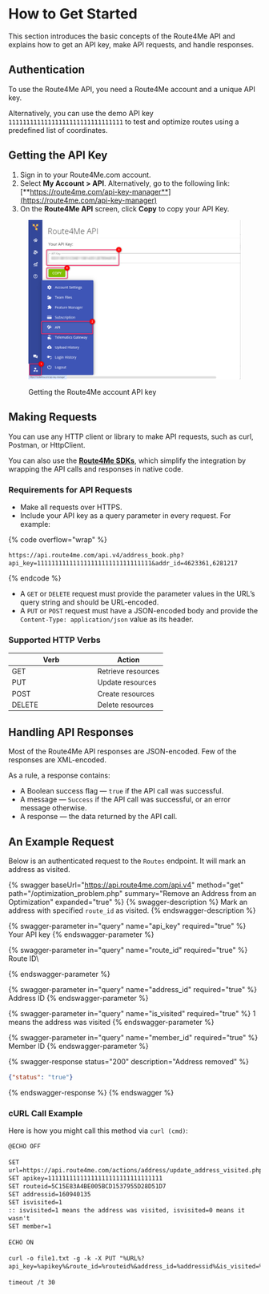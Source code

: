 # How to Get Started

This section introduces the basic concepts of the Route4Me API and explains how to get an API key, make API requests, and handle responses.

## Authentication <a href="#authentication" id="authentication"></a>

To use the Route4Me API, you need a Route4Me account and a unique API key.

Alternatively, you can use the demo API key `11111111111111111111111111111111` to test and optimize routes using a predefined list of coordinates.

## Getting the API Key

1. Sign in to your Route4Me.com account.
2. Select **My Account > API**. Alternatively, go to the following link: \
   [**https://route4me.com/api-key-manager**](https://route4me.com/api-key-manager)
3. On the **Route4Me API** screen, click **Copy** to copy your API Key.

<figure><img src=".gitbook/assets/2024-01-11_22h07_51.png" alt="" width="563"><figcaption><p>Getting the Route4Me account API key</p></figcaption></figure>

## Making Requests <a href="#making-requests" id="making-requests"></a>

You can use any HTTP client or library to make API requests, such as curl, Postman, or HttpClient.&#x20;

You can also use the [**Route4Me SDKs**](sdks.md), which simplify the integration by wrapping the API calls and responses in native code.

### Requirements for API Requests

* Make all requests over HTTPS.
* Include your API key as a query parameter in every request. For example:

{% code overflow="wrap" %}
```url
https://api.route4me.com/api.v4/address_book.php?api_key=11111111111111111111111111111111&addr_id=4623361,6281217
```
{% endcode %}

* A `GET` or `DELETE` request must provide the parameter values in the URL’s query string and should be URL-encoded.
* A `PUT` or `POST` request must have a JSON-encoded body and provide the `Content-Type: application/json` value as its header.

### Supported HTTP Verbs

<table data-full-width="false"><thead><tr><th width="157">Verb</th><th>Action</th></tr></thead><tbody><tr><td>GET</td><td>Retrieve resources</td></tr><tr><td>PUT</td><td>Update resources</td></tr><tr><td>POST</td><td>Create resources</td></tr><tr><td>DELETE</td><td>Delete resources</td></tr></tbody></table>

## Handling API Responses <a href="#responses" id="responses"></a>

Most of the Route4Me API responses are JSON-encoded. Few of the responses are XML-encoded.

As a rule, a response contains:

* A Boolean success flag — `true` if the API call was successful.
* A message — `Success` if the API call was successful, or an error message otherwise.
* A response — the data returned by the API call.

## An Example Request

Below is an authenticated request to the `Routes` endpoint. It will mark an address as visited.

{% swagger baseUrl="https://api.route4me.com/api.v4" method="get" path="/optimization_problem.php" summary="Remove an Address from an Optimization" expanded="true" %}
{% swagger-description %}
Mark an address with specified `route_id` as visited.
{% endswagger-description %}

{% swagger-parameter in="query" name="api_key" required="true" %}
Your API key
{% endswagger-parameter %}

{% swagger-parameter in="query" name="route_id" required="true" %}
Route ID\

{% endswagger-parameter %}

{% swagger-parameter in="query" name="address_id" required="true" %}
Address ID
{% endswagger-parameter %}

{% swagger-parameter in="query" name="is_visited" required="true" %}
1 means the address was visited
{% endswagger-parameter %}

{% swagger-parameter in="query" name="member_id" required="true" %}
Member ID
{% endswagger-parameter %}

{% swagger-response status="200" description="Address removed" %}
```json
{"status": "true"}
```
{% endswagger-response %}
{% endswagger %}

### cURL Call Example

Here is how you might call this method via `curl (cmd)`:

```
@ECHO OFF

SET url=https://api.route4me.com/actions/address/update_address_visited.php
SET apikey=11111111111111111111111111111111
SET routeid=5C15E83A4BE005BCD1537955D28D51D7
SET addressid=160940135
SET isvisited=1 
:: isvisited=1 means the address was visited, isvisited=0 means it wasn't
SET member=1

ECHO ON

curl -o file1.txt -g -k -X PUT "%URL%?api_key=%apikey%&route_id=%routeid%&address_id=%addressid%&is_visited=%isvisited%&member=%member%"

timeout /t 30 
```
